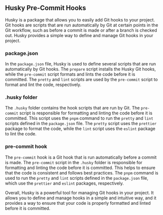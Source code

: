 ## Husky Pre-Commit Hooks

Husky is a package that allows you to easily add Git hooks to your project. Git hooks are scripts that are run automatically by Git at certain points in the Git workflow, such as before a commit is made or after a branch is checked out. Husky provides a simple way to define and manage Git hooks in your project.

### package.json

In the `package.json` file, Husky is used to define several scripts that are run automatically by Git hooks. The `prepare` script installs the Husky Git hooks, while the `pre-commit` script formats and lints the code before it is committed. The `pretty` and `lint` scripts are used by the `pre-commit` script to format and lint the code, respectively.

### .husky folder

The `.husky` folder contains the hook scripts that are run by Git. The `pre-commit` script is responsible for formatting and linting the code before it is committed. This script uses the `pnpm` command to run the `pretty` and `lint` scripts defined in the `package.json` file. The `pretty` script uses the `prettier` package to format the code, while the `lint` script uses the `eslint` package to lint the code.

### pre-commit hook

The `pre-commit` hook is a Git hook that is run automatically before a commit is made. The `pre-commit` script in the `.husky` folder is responsible for formatting and linting the code before it is committed. This helps to ensure that the code is consistent and follows best practices. The `pnpm` command is used to run the `pretty` and `lint` scripts defined in the `package.json` file, which use the `prettier` and `eslint` packages, respectively.

Overall, Husky is a powerful tool for managing Git hooks in your project. It allows you to define and manage hooks in a simple and intuitive way, and it provides a way to ensure that your code is properly formatted and linted before it is committed.

